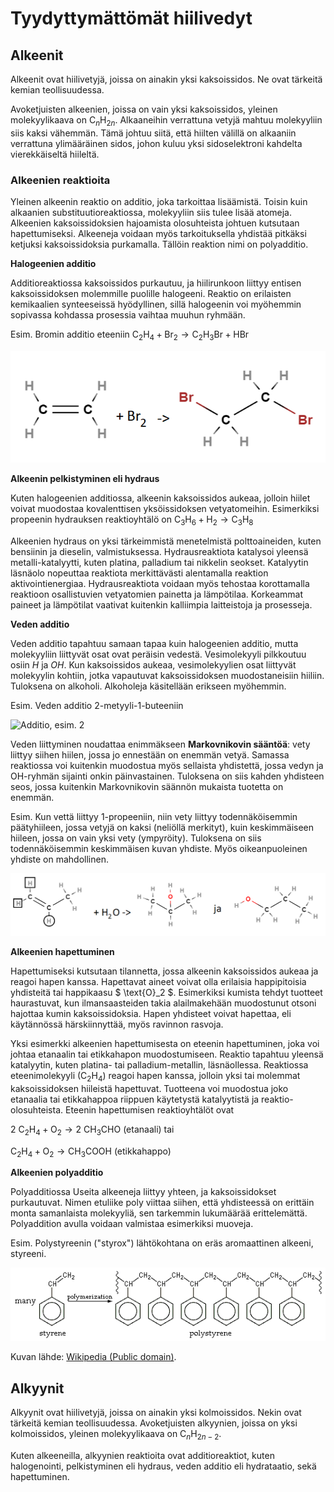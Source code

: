 # Tyydyttymättömät hiilivedyt

## Alkeenit

Alkeenit ovat hiilivetyjä, joissa on ainakin yksi kaksoissidos. Ne ovat tärkeitä kemian teollisuudessa.

Avoketjuisten alkeenien, joissa on vain yksi kaksoissidos, yleinen molekyylikaava on $\text{C}_n \text{H}_{2n}$. Alkaaneihin verrattuna vetyjä mahtuu molekyyliin siis kaksi vähemmän. Tämä johtuu siitä, että hiilten välillä on alkaaniin verrattuna ylimääräinen sidos, johon kuluu yksi sidoselektroni kahdelta vierekkäiseltä hiileltä.

### Alkeenien reaktioita

Yleinen alkeenin reaktio on additio, joka tarkoittaa lisäämistä. Toisin kuin alkaanien substituutioreaktiossa, molekyyliin siis tulee lisää atomeja. Alkeenien kaksoissidoksien hajoamista olosuhteista johtuen kutsutaan hapettumiseksi. Alkeeneja voidaan myös tarkoituksella yhdistää pitkäksi ketjuksi kaksoissidoksia purkamalla. Tällöin reaktion nimi on polyadditio.

**Halogeenien additio**

Additioreaktiossa kaksoissidos purkautuu, ja hiilirunkoon liittyy entisen kaksoissidoksen molemmille puolille halogeeni. Reaktio on erilaisten kemikaalien synteeseissä hyödyllinen, sillä halogeenin voi myöhemmin sopivassa kohdassa prosessia vaihtaa muuhun ryhmään. 

Esim. Bromin additio eteeniin $\text{C}_2 \text{H}_4 + \text{Br}_2  → \text{C}_2 \text{H}_3 \text{Br} + \text{HBr}$

![Additio, esim. 1](/images/additio1.png "Additio, esim. 1")

**Alkeenin pelkistyminen eli hydraus**

Kuten halogeenien additiossa, alkeenin kaksoissidos aukeaa, jolloin hiilet voivat muodostaa kovalenttisen yksöissidoksen vetyatomeihin. Esimerkiksi propeenin hydrauksen reaktioyhtälö on $\text{C}_3 \text{H}_6 + \text{H}_2  → \text{C}_3 \text{H}_8$

Alkeenien hydraus on yksi tärkeimmistä menetelmistä polttoaineiden, kuten bensiinin ja dieselin, valmistuksessa. Hydrausreaktiota katalysoi yleensä metalli-katalyytti, kuten platina, palladium tai nikkelin seokset. Katalyytin läsnäolo nopeuttaa reaktiota merkittävästi alentamalla reaktion aktivointienergiaa. Hydrausreaktiota voidaan myös tehostaa korottamalla reaktioon osallistuvien vetyatomien painetta ja lämpötilaa. Korkeammat paineet ja lämpötilat vaativat kuitenkin kalliimpia laitteistoja ja prosesseja.

**Veden additio**

Veden additio tapahtuu samaan tapaa kuin halogeenien additio, mutta molekyyliin liittyvät osat ovat peräisin vedestä. Vesimolekyyli pilkkoutuu osiin $H$ ja $OH$. Kun kaksoissidos aukeaa, vesimolekyylien osat liittyvät molekyylin kohtiin, jotka vapautuvat kaksoissidoksen muodostaneisiin hiiliin. Tuloksena on alkoholi. Alkoholeja käsitellään erikseen myöhemmin.

Esim. Veden additio 2-metyyli-1-buteeniin

![Additio, esim. 2](/images/additio2.jpg "Additio, esim. 2")

Veden liittyminen noudattaa enimmäkseen **Markovnikovin sääntöä**: vety liittyy siihen hiilen, jossa jo ennestään on enemmän vetyä. Samassa reaktiossa voi kuitenkin muodostua myös sellaista yhdistettä, jossa vedyn ja $\text{OH}$-ryhmän sijainti onkin päinvastainen. Tuloksena on siis kahden yhdisteen seos, jossa kuitenkin Markovnikovin säännön mukaista tuotetta on enemmän.

Esim. Kun vettä liittyy 1-propeeniin, niin vety liittyy todennäköisemmin päätyhiileen, jossa vetyjä on kaksi (neliöllä merkityt), kuin keskimmäiseen hiileen, jossa on vain yksi vety (ympyröity). Tuloksena on siis todennäköisemmin keskimmäisen kuvan yhdiste. Myös oikeanpuoleinen yhdiste on mahdollinen.

![Additio, esim. 3](/images/additio3.png "Additio, esim. 3")

**Alkeenien hapettuminen**

Hapettumiseksi kutsutaan tilannetta, jossa alkeenin kaksoissidos aukeaa ja reagoi hapen kanssa. Hapettavat aineet voivat olla erilaisia happipitoisia yhdisteitä tai happikaasu $ \text{O}_2 $. Esimerkiksi kumista tehdyt tuotteet haurastuvat, kun ilmansaasteiden takia alailmakehään muodostunut otsoni hajottaa kumin kaksoissidoksia. Hapen yhdisteet voivat hapettaa, eli käytännössä härskiinnyttää, myös ravinnon rasvoja.

Yksi esimerkki alkeenien hapettumisesta on eteenin hapettuminen, joka voi johtaa etanaalin tai etikkahapon muodostumiseen. Reaktio tapahtuu yleensä katalyytin, kuten platina- tai palladium-metallin, läsnäollessa. Reaktiossa eteenimolekyyli $(\text{C}_2\text{H}_4)$ reagoi hapen kanssa, jolloin yksi tai molemmat kaksoissidoksen hiileistä hapettuvat. Tuotteena voi muodostua joko etanaalia tai etikkahappoa riippuen käytetystä katalyytistä ja reaktio-olosuhteista. Eteenin hapettumisen reaktioyhtälöt ovat

$2 \ \text{C}_2\text{H}_4 + \text{O}_2 → 2 \ \text{CH}_3\text{CHO}$ (etanaali) tai

$\text{C}_2\text{H}_4 + \text{O}_2 → \text{CH}_3 \text{COOH}$ (etikkahappo)

**Alkeenien polyadditio**

Polyadditiossa Useita alkeeneja liittyy yhteen, ja kaksoissidokset purkautuvat. Nimen etuliike poly viittaa siihen, että yhdisteessä on erittäin monta samanlaista molekyyliä, sen tarkemmin lukumäärää erittelemättä. Polyaddition avulla voidaan valmistaa esimerkiksi muoveja.

Esim. Polystyreenin ("styrox") lähtökohtana on eräs aromaattinen alkeeni, styreeni.

![Polystyreeni](/images/Polystyrene_formation.png "Polystyreeni")

Kuvan lähde: [Wikipedia (Public domain)](https://commons.wikimedia.org/w/index.php?curid=426479).

## Alkyynit

Alkyynit ovat hiilivetyjä, joissa on ainakin yksi kolmoissidos. Nekin ovat tärkeitä kemian teollisuudessa. Avoketjuisten alkyynien, joissa on yksi kolmoissidos, yleinen molekyylikaava on $\text{C}_n \text{H}_{2n-2}$.

Kuten alkeeneilla, alkyynien reaktioita ovat additioreaktiot, kuten halogenointi, pelkistyminen eli hydraus, veden additio eli hydrataatio, sekä hapettuminen.